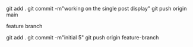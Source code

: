 git add .
git commit -m"working on the single post display"
git push origin main

feature branch

git add .
git commit -m"initial 5"
git push origin feature-branch
